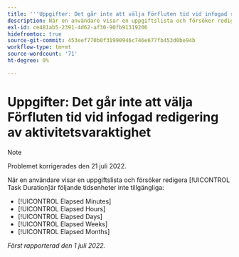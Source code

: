 ```yaml
---
title: '''Uppgifter: Det går inte att välja Förfluten tid vid infogad redigering av aktivitetsvaraktighet'
description: När en användare visar en uppgiftslista och försöker redigera aktivitetsvaraktighet, är enheter för förfluten varaktighet inte tillgängliga.
exl-id: ce481ab5-2391-4d62-af30-90fb91319206
hidefromtoc: true
source-git-commit: 453eef770b0f31990946c746e677fb453d0be94b
workflow-type: tm+mt
source-wordcount: '71'
ht-degree: 0%

---
```


# Uppgifter: Det går inte att välja Förfluten tid vid infogad redigering av aktivitetsvaraktighet

>[!NOTE]
>
>Problemet korrigerades den 21 juli 2022.

När en användare visar en uppgiftslista och försöker redigera [!UICONTROL Task Duration]är följande tidsenheter inte tillgängliga:

* [!UICONTROL Elapsed Minutes]
* [!UICONTROL Elapsed Hours]
* [!UICONTROL Elapsed Days]
* [!UICONTROL Elapsed Weeks]
* [!UICONTROL Elapsed Months]

_Först rapporterad den 1 juli 2022._

